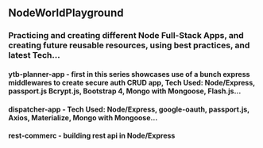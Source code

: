 ## NodeWorldPlayground
### Practicing and creating different Node Full-Stack Apps, and creating future reusable resources, using best practices, and latest Tech...  

#### ytb-planner-app - first in this series showcases use of a bunch express middlewares to create secure auth CRUD app, Tech Used: Node/Express, passport.js Bcrypt.js, Bootstrap 4, Mongo with Mongoose, Flash.js...

#### dispatcher-app -  Tech Used: Node/Express, google-oauth, passport.js, Axios, Materialize, Mongo with Mongoose...

#### rest-commerc - building rest api in Node/Express
